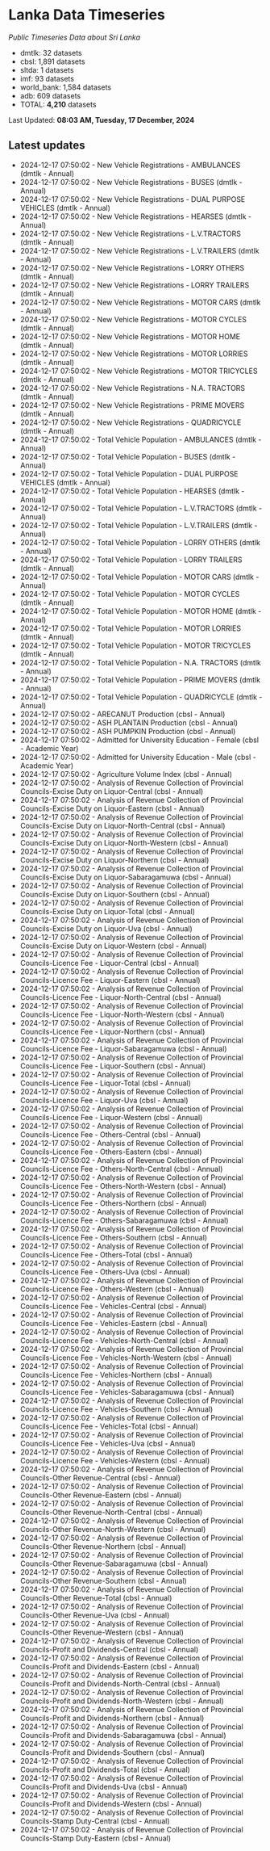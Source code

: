 # Lanka Data Timeseries
*Public Timeseries Data about Sri Lanka*

* dmtlk: 32 datasets
* cbsl: 1,891 datasets
* sltda: 1 datasets
* imf: 93 datasets
* world_bank: 1,584 datasets
* adb: 609 datasets
* TOTAL: **4,210** datasets

Last Updated: **08:03 AM, Tuesday, 17 December, 2024**

## Latest updates

* 2024-12-17 07:50:02 - New Vehicle Registrations - AMBULANCES (dmtlk - Annual)
* 2024-12-17 07:50:02 - New Vehicle Registrations - BUSES (dmtlk - Annual)
* 2024-12-17 07:50:02 - New Vehicle Registrations - DUAL PURPOSE VEHICLES (dmtlk - Annual)
* 2024-12-17 07:50:02 - New Vehicle Registrations - HEARSES (dmtlk - Annual)
* 2024-12-17 07:50:02 - New Vehicle Registrations - L.V.TRACTORS (dmtlk - Annual)
* 2024-12-17 07:50:02 - New Vehicle Registrations - L.V.TRAILERS (dmtlk - Annual)
* 2024-12-17 07:50:02 - New Vehicle Registrations - LORRY OTHERS (dmtlk - Annual)
* 2024-12-17 07:50:02 - New Vehicle Registrations - LORRY TRAILERS (dmtlk - Annual)
* 2024-12-17 07:50:02 - New Vehicle Registrations - MOTOR CARS (dmtlk - Annual)
* 2024-12-17 07:50:02 - New Vehicle Registrations - MOTOR CYCLES (dmtlk - Annual)
* 2024-12-17 07:50:02 - New Vehicle Registrations - MOTOR HOME (dmtlk - Annual)
* 2024-12-17 07:50:02 - New Vehicle Registrations - MOTOR LORRIES (dmtlk - Annual)
* 2024-12-17 07:50:02 - New Vehicle Registrations - MOTOR TRICYCLES (dmtlk - Annual)
* 2024-12-17 07:50:02 - New Vehicle Registrations - N.A. TRACTORS (dmtlk - Annual)
* 2024-12-17 07:50:02 - New Vehicle Registrations - PRIME MOVERS (dmtlk - Annual)
* 2024-12-17 07:50:02 - New Vehicle Registrations - QUADRICYCLE (dmtlk - Annual)
* 2024-12-17 07:50:02 - Total Vehicle Population - AMBULANCES (dmtlk - Annual)
* 2024-12-17 07:50:02 - Total Vehicle Population - BUSES (dmtlk - Annual)
* 2024-12-17 07:50:02 - Total Vehicle Population - DUAL PURPOSE VEHICLES (dmtlk - Annual)
* 2024-12-17 07:50:02 - Total Vehicle Population - HEARSES (dmtlk - Annual)
* 2024-12-17 07:50:02 - Total Vehicle Population - L.V.TRACTORS (dmtlk - Annual)
* 2024-12-17 07:50:02 - Total Vehicle Population - L.V.TRAILERS (dmtlk - Annual)
* 2024-12-17 07:50:02 - Total Vehicle Population - LORRY OTHERS (dmtlk - Annual)
* 2024-12-17 07:50:02 - Total Vehicle Population - LORRY TRAILERS (dmtlk - Annual)
* 2024-12-17 07:50:02 - Total Vehicle Population - MOTOR CARS (dmtlk - Annual)
* 2024-12-17 07:50:02 - Total Vehicle Population - MOTOR CYCLES (dmtlk - Annual)
* 2024-12-17 07:50:02 - Total Vehicle Population - MOTOR HOME (dmtlk - Annual)
* 2024-12-17 07:50:02 - Total Vehicle Population - MOTOR LORRIES (dmtlk - Annual)
* 2024-12-17 07:50:02 - Total Vehicle Population - MOTOR TRICYCLES (dmtlk - Annual)
* 2024-12-17 07:50:02 - Total Vehicle Population - N.A. TRACTORS (dmtlk - Annual)
* 2024-12-17 07:50:02 - Total Vehicle Population - PRIME MOVERS (dmtlk - Annual)
* 2024-12-17 07:50:02 - Total Vehicle Population - QUADRICYCLE (dmtlk - Annual)
* 2024-12-17 07:50:02 - ARECANUT Production (cbsl - Annual)
* 2024-12-17 07:50:02 - ASH PLANTAIN Production (cbsl - Annual)
* 2024-12-17 07:50:02 - ASH PUMPKIN Production (cbsl - Annual)
* 2024-12-17 07:50:02 - Admitted for University Education - Female (cbsl - Academic Year)
* 2024-12-17 07:50:02 - Admitted for University Education - Male (cbsl - Academic Year)
* 2024-12-17 07:50:02 - Agriculture Volume Index (cbsl - Annual)
* 2024-12-17 07:50:02 - Analysis of Revenue Collection of Provincial Councils-Excise Duty on Liquor-Central (cbsl - Annual)
* 2024-12-17 07:50:02 - Analysis of Revenue Collection of Provincial Councils-Excise Duty on Liquor-Eastern (cbsl - Annual)
* 2024-12-17 07:50:02 - Analysis of Revenue Collection of Provincial Councils-Excise Duty on Liquor-North-Central (cbsl - Annual)
* 2024-12-17 07:50:02 - Analysis of Revenue Collection of Provincial Councils-Excise Duty on Liquor-North-Western (cbsl - Annual)
* 2024-12-17 07:50:02 - Analysis of Revenue Collection of Provincial Councils-Excise Duty on Liquor-Northern (cbsl - Annual)
* 2024-12-17 07:50:02 - Analysis of Revenue Collection of Provincial Councils-Excise Duty on Liquor-Sabaragamuwa (cbsl - Annual)
* 2024-12-17 07:50:02 - Analysis of Revenue Collection of Provincial Councils-Excise Duty on Liquor-Southern (cbsl - Annual)
* 2024-12-17 07:50:02 - Analysis of Revenue Collection of Provincial Councils-Excise Duty on Liquor-Total (cbsl - Annual)
* 2024-12-17 07:50:02 - Analysis of Revenue Collection of Provincial Councils-Excise Duty on Liquor-Uva (cbsl - Annual)
* 2024-12-17 07:50:02 - Analysis of Revenue Collection of Provincial Councils-Excise Duty on Liquor-Western (cbsl - Annual)
* 2024-12-17 07:50:02 - Analysis of Revenue Collection of Provincial Councils-Licence Fee - Liquor-Central (cbsl - Annual)
* 2024-12-17 07:50:02 - Analysis of Revenue Collection of Provincial Councils-Licence Fee - Liquor-Eastern (cbsl - Annual)
* 2024-12-17 07:50:02 - Analysis of Revenue Collection of Provincial Councils-Licence Fee - Liquor-North-Central (cbsl - Annual)
* 2024-12-17 07:50:02 - Analysis of Revenue Collection of Provincial Councils-Licence Fee - Liquor-North-Western (cbsl - Annual)
* 2024-12-17 07:50:02 - Analysis of Revenue Collection of Provincial Councils-Licence Fee - Liquor-Northern (cbsl - Annual)
* 2024-12-17 07:50:02 - Analysis of Revenue Collection of Provincial Councils-Licence Fee - Liquor-Sabaragamuwa (cbsl - Annual)
* 2024-12-17 07:50:02 - Analysis of Revenue Collection of Provincial Councils-Licence Fee - Liquor-Southern (cbsl - Annual)
* 2024-12-17 07:50:02 - Analysis of Revenue Collection of Provincial Councils-Licence Fee - Liquor-Total (cbsl - Annual)
* 2024-12-17 07:50:02 - Analysis of Revenue Collection of Provincial Councils-Licence Fee - Liquor-Uva (cbsl - Annual)
* 2024-12-17 07:50:02 - Analysis of Revenue Collection of Provincial Councils-Licence Fee - Liquor-Western (cbsl - Annual)
* 2024-12-17 07:50:02 - Analysis of Revenue Collection of Provincial Councils-Licence Fee - Others-Central (cbsl - Annual)
* 2024-12-17 07:50:02 - Analysis of Revenue Collection of Provincial Councils-Licence Fee - Others-Eastern (cbsl - Annual)
* 2024-12-17 07:50:02 - Analysis of Revenue Collection of Provincial Councils-Licence Fee - Others-North-Central (cbsl - Annual)
* 2024-12-17 07:50:02 - Analysis of Revenue Collection of Provincial Councils-Licence Fee - Others-North-Western (cbsl - Annual)
* 2024-12-17 07:50:02 - Analysis of Revenue Collection of Provincial Councils-Licence Fee - Others-Northern (cbsl - Annual)
* 2024-12-17 07:50:02 - Analysis of Revenue Collection of Provincial Councils-Licence Fee - Others-Sabaragamuwa (cbsl - Annual)
* 2024-12-17 07:50:02 - Analysis of Revenue Collection of Provincial Councils-Licence Fee - Others-Southern (cbsl - Annual)
* 2024-12-17 07:50:02 - Analysis of Revenue Collection of Provincial Councils-Licence Fee - Others-Total (cbsl - Annual)
* 2024-12-17 07:50:02 - Analysis of Revenue Collection of Provincial Councils-Licence Fee - Others-Uva (cbsl - Annual)
* 2024-12-17 07:50:02 - Analysis of Revenue Collection of Provincial Councils-Licence Fee - Others-Western (cbsl - Annual)
* 2024-12-17 07:50:02 - Analysis of Revenue Collection of Provincial Councils-Licence Fee - Vehicles-Central (cbsl - Annual)
* 2024-12-17 07:50:02 - Analysis of Revenue Collection of Provincial Councils-Licence Fee - Vehicles-Eastern (cbsl - Annual)
* 2024-12-17 07:50:02 - Analysis of Revenue Collection of Provincial Councils-Licence Fee - Vehicles-North-Central (cbsl - Annual)
* 2024-12-17 07:50:02 - Analysis of Revenue Collection of Provincial Councils-Licence Fee - Vehicles-North-Western (cbsl - Annual)
* 2024-12-17 07:50:02 - Analysis of Revenue Collection of Provincial Councils-Licence Fee - Vehicles-Northern (cbsl - Annual)
* 2024-12-17 07:50:02 - Analysis of Revenue Collection of Provincial Councils-Licence Fee - Vehicles-Sabaragamuwa (cbsl - Annual)
* 2024-12-17 07:50:02 - Analysis of Revenue Collection of Provincial Councils-Licence Fee - Vehicles-Southern (cbsl - Annual)
* 2024-12-17 07:50:02 - Analysis of Revenue Collection of Provincial Councils-Licence Fee - Vehicles-Total (cbsl - Annual)
* 2024-12-17 07:50:02 - Analysis of Revenue Collection of Provincial Councils-Licence Fee - Vehicles-Uva (cbsl - Annual)
* 2024-12-17 07:50:02 - Analysis of Revenue Collection of Provincial Councils-Licence Fee - Vehicles-Western (cbsl - Annual)
* 2024-12-17 07:50:02 - Analysis of Revenue Collection of Provincial Councils-Other Revenue-Central (cbsl - Annual)
* 2024-12-17 07:50:02 - Analysis of Revenue Collection of Provincial Councils-Other Revenue-Eastern (cbsl - Annual)
* 2024-12-17 07:50:02 - Analysis of Revenue Collection of Provincial Councils-Other Revenue-North-Central (cbsl - Annual)
* 2024-12-17 07:50:02 - Analysis of Revenue Collection of Provincial Councils-Other Revenue-North-Western (cbsl - Annual)
* 2024-12-17 07:50:02 - Analysis of Revenue Collection of Provincial Councils-Other Revenue-Northern (cbsl - Annual)
* 2024-12-17 07:50:02 - Analysis of Revenue Collection of Provincial Councils-Other Revenue-Sabaragamuwa (cbsl - Annual)
* 2024-12-17 07:50:02 - Analysis of Revenue Collection of Provincial Councils-Other Revenue-Southern (cbsl - Annual)
* 2024-12-17 07:50:02 - Analysis of Revenue Collection of Provincial Councils-Other Revenue-Total (cbsl - Annual)
* 2024-12-17 07:50:02 - Analysis of Revenue Collection of Provincial Councils-Other Revenue-Uva (cbsl - Annual)
* 2024-12-17 07:50:02 - Analysis of Revenue Collection of Provincial Councils-Other Revenue-Western (cbsl - Annual)
* 2024-12-17 07:50:02 - Analysis of Revenue Collection of Provincial Councils-Profit and Dividends-Central (cbsl - Annual)
* 2024-12-17 07:50:02 - Analysis of Revenue Collection of Provincial Councils-Profit and Dividends-Eastern (cbsl - Annual)
* 2024-12-17 07:50:02 - Analysis of Revenue Collection of Provincial Councils-Profit and Dividends-North-Central (cbsl - Annual)
* 2024-12-17 07:50:02 - Analysis of Revenue Collection of Provincial Councils-Profit and Dividends-North-Western (cbsl - Annual)
* 2024-12-17 07:50:02 - Analysis of Revenue Collection of Provincial Councils-Profit and Dividends-Northern (cbsl - Annual)
* 2024-12-17 07:50:02 - Analysis of Revenue Collection of Provincial Councils-Profit and Dividends-Sabaragamuwa (cbsl - Annual)
* 2024-12-17 07:50:02 - Analysis of Revenue Collection of Provincial Councils-Profit and Dividends-Southern (cbsl - Annual)
* 2024-12-17 07:50:02 - Analysis of Revenue Collection of Provincial Councils-Profit and Dividends-Total (cbsl - Annual)
* 2024-12-17 07:50:02 - Analysis of Revenue Collection of Provincial Councils-Profit and Dividends-Uva (cbsl - Annual)
* 2024-12-17 07:50:02 - Analysis of Revenue Collection of Provincial Councils-Profit and Dividends-Western (cbsl - Annual)
* 2024-12-17 07:50:02 - Analysis of Revenue Collection of Provincial Councils-Stamp Duty-Central (cbsl - Annual)
* 2024-12-17 07:50:02 - Analysis of Revenue Collection of Provincial Councils-Stamp Duty-Eastern (cbsl - Annual)